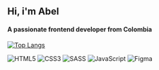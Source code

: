 <h2>Hi, i'm Abel</h2>
<h4>A passionate frontend developer from Colombia</h4>

[![Top Langs](https://github-readme-stats.vercel.app/api/top-langs/?username=Eibeel&layout=compact&theme=dracula&hide_border=true)](https://github.com/anuraghazra/github-readme-stats)

![HTML5](https://img.shields.io/badge/html5-%23E34F26.svg?style=for-the-badge&logo=html5&logoColor=white) ![CSS3](https://img.shields.io/badge/css3-%231572B6.svg?style=for-the-badge&logo=css3&logoColor=white) ![SASS](https://img.shields.io/badge/SASS-e76f51.svg?style=for-the-badge&logo=SASS&logoColor=white) ![JavaScript](https://img.shields.io/badge/JavaScript-F7DF1E?style=for-the-badge&logo=javascript&logoColor=black) ![Figma](https://img.shields.io/badge/figma-957fef.svg?style=for-the-badge&logo=figma&logoColor=white)
